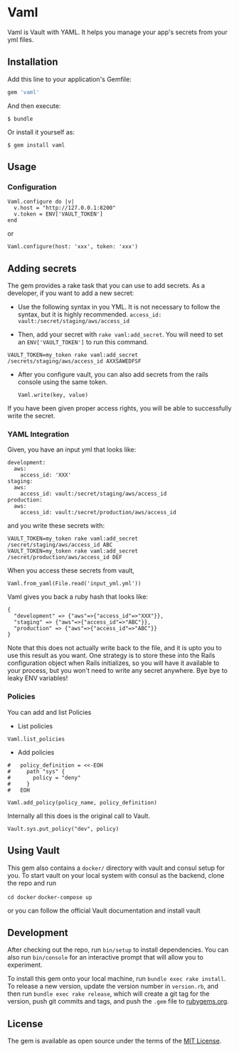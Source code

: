 # Vaml

Vaml is Vault with YAML. It helps you manage your app's secrets from your yml files.
## Installation

Add this line to your application's Gemfile:

```ruby
gem 'vaml'
```

And then execute:

    $ bundle

Or install it yourself as:

    $ gem install vaml

## Usage

### Configuration
```
Vaml.configure do |v|
  v.host = "http://127.0.0.1:8200"
  v.token = ENV['VAULT_TOKEN']
end
```

or

`Vaml.configure(host: 'xxx', token: 'xxx')`


## Adding secrets
The gem provides a rake task that you can use to add secrets. As a developer, if you want to add a new secret:

* Use the following syntax in you YML. It is not necessary to follow the syntax, but it is highly recommended.
  `access_id: vault:/secret/staging/aws/access_id`

* Then, add your secret with `rake vaml:add_secret`. You will need to set an `ENV['VAULT_TOKEN']` to run this command. 

`VAULT_TOKEN=my_token rake vaml:add_secret /secrets/staging/aws/access_id AXXSAWEDFSF`

* After you configure vault, you can also add secrets from the rails console using the same token.

  ```
  Vaml.write(key, value)
  ```

If you have been given proper access rights, you will be able to successfully write the secret.

### YAML Integration

Given, you have an input yml that looks like:
```
development:
  aws:
    access_id: 'XXX'
staging:
  aws:
    access_id: vault:/secret/staging/aws/access_id
production:
  aws:
    access_id: vault:/secret/production/aws/access_id
```

and you write these secrets with:
```
VAULT_TOKEN=my_token rake vaml:add_secret /secret/staging/aws/access_id ABC
VAULT_TOKEN=my_token rake vaml:add_secret /secret/production/aws/access_id DEF
```

When you access these secrets from vault,

`Vaml.from_yaml(File.read('input_yml.yml'))`

Vaml gives you back a ruby hash that looks like:

```
{
  "development" => {"aws"=>{"access_id"=>"XXX"}},
  "staging" => {"aws"=>{"access_id"=>"ABC"}},
  "production" => {"aws"=>{"access_id"=>"ABC"}}
}
```
Note that this does not actually write back to the file, and it is upto you to use this result as you want.
One strategy is to store these into the Rails configuration object when Rails initializes, so you will have it available to your process, but you won't need to write any secret anywhere. Bye bye to leaky ENV variables!



### Policies

You can add and list Policies

* List policies

`Vaml.list_policies`

* Add policies

```
#   policy_definition = <<-EOH
#     path "sys" {
#       policy = "deny"
#     }
#   EOH

Vaml.add_policy(policy_name, policy_definition)
```
Internally all this does is the original call to Vault.

`Vault.sys.put_policy("dev", policy)`

## Using Vault

This gem also contains a `docker/` directory with vault and consul setup for you.
To start vault on your local system with consul as the backend, clone the repo and run

`cd docker`
`docker-compose up`

or you can follow the official Vault documentation and install vault

## Development

After checking out the repo, run `bin/setup` to install dependencies. You can also run `bin/console` for an interactive prompt that will allow you to experiment.

To install this gem onto your local machine, run `bundle exec rake install`. To release a new version, update the version number in `version.rb`, and then run `bundle exec rake release`, which will create a git tag for the version, push git commits and tags, and push the `.gem` file to [rubygems.org](https://rubygems.org).


## License

The gem is available as open source under the terms of the [MIT License](http://opensource.org/licenses/MIT).
